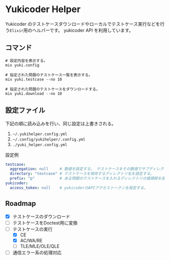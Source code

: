# Yukicoder Helper

Yukicoder のテストケースダウンロードやローカルでテストケース実行などを行う`Elixir`用のヘルパーです。
yukicoder API を利用しています。

## コマンド

```
# 設定内容を表示する。
mix yuki.config

# 指定された問題のテストケース一覧を表示する。
mix yuki.testcase --no 10

# 指定された問題のテストケースをダウンロードする。
mix yuki.download --no 10
```

## 設定ファイル

下記の順に読み込みを行い、同じ設定は上書きされる。

1. `~/.yukihelper.config.yml`
2. `~/.config/yukihelper/.config.yml`
3. `./yuki_helper.config.yml`

設定例

```./yuki_helper.config.yml
testcase:
  aggregation: null     # 数値を設定する。 テストケースをその数値でサブディレクトリ化する。
  directory: "testcase" # テストケースを保存するディレクトリ名を設定する。
  prefix: "p"           # ある問題のテストケースを入れるディレクトリの接頭辞を指定する。
yukicoder:
  access_token: null    # yukicoderのAPIアクセストークンを設定する。
```

## Roadmap

- [x] テストケースのダウンロード
- [ ] テストケースをDoctest用に変換
- [ ] テストケースの実行
  - [x] CE
  - [x] AC/WA/RE
  - [ ] TLE/MLE/OLE/QLE
- [ ] 通信エラー系の処理対応
